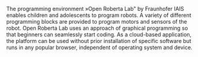 The programming environment »Open Roberta Lab" by Fraunhofer IAIS enables children and adolescents to program robots. A variety of different programming blocks are provided to program motors and sensors of the robot. Open Roberta Lab uses an approach of graphical programming so that beginners can seamlessly start coding. As a cloud-based application, the platform can be used without prior installation of specific software but runs in any popular browser, independent of operating system and device.
